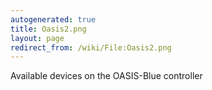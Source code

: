 ```yaml
---
autogenerated: true
title: Oasis2.png
layout: page
redirect_from: /wiki/File:Oasis2.png
---
```


Available devices on the OASIS-Blue controller
